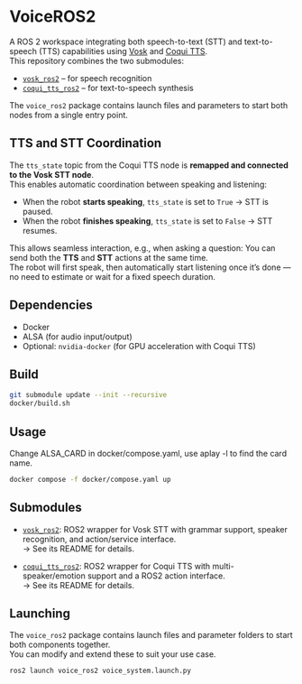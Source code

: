 # VoiceROS2

A ROS 2 workspace integrating both speech-to-text (STT) and text-to-speech (TTS) capabilities using [Vosk](https://github.com/alphacep/vosk-api) and [Coqui TTS](https://github.com/coqui-ai/TTS).  
This repository combines the two submodules:
- [`vosk_ros2`](https://github.com/Maik13579/vosk_ros2) – for speech recognition
- [`coqui_tts_ros2`](https://github.com/Maik13579/coqui_tts_ros2) – for text-to-speech synthesis

The `voice_ros2` package contains launch files and parameters to start both nodes from a single entry point.

## TTS and STT Coordination

The `tts_state` topic from the Coqui TTS node is **remapped and connected to the Vosk STT node**.  
This enables automatic coordination between speaking and listening:

- When the robot **starts speaking**, `tts_state` is set to `True` → STT is paused.
- When the robot **finishes speaking**, `tts_state` is set to `False` → STT resumes.

This allows seamless interaction, e.g., when asking a question:
You can send both the **TTS** and **STT** actions at the same time.  
The robot will first speak, then automatically start listening once it’s done — no need to estimate or wait for a fixed speech duration.


## Dependencies
- Docker
- ALSA (for audio input/output)
- Optional: `nvidia-docker` (for GPU acceleration with Coqui TTS)

## Build
```bash
git submodule update --init --recursive
docker/build.sh
```

## Usage
Change ALSA_CARD in docker/compose.yaml, use aplay -l to find the card name.
```bash
docker compose -f docker/compose.yaml up
```

## Submodules

- [`vosk_ros2`](https://github.com/Maik13579/vosk_ros2): ROS2 wrapper for Vosk STT with grammar support, speaker recognition, and action/service interface.  
  → See its README for details.

- [`coqui_tts_ros2`](https://github.com/Maik13579/coqui_tts_ros2): ROS2 wrapper for Coqui TTS with multi-speaker/emotion support and a ROS2 action interface.  
  → See its README for details.

## Launching

The `voice_ros2` package contains launch files and parameter folders to start both components together.  
You can modify and extend these to suit your use case.

```bash
ros2 launch voice_ros2 voice_system.launch.py
```